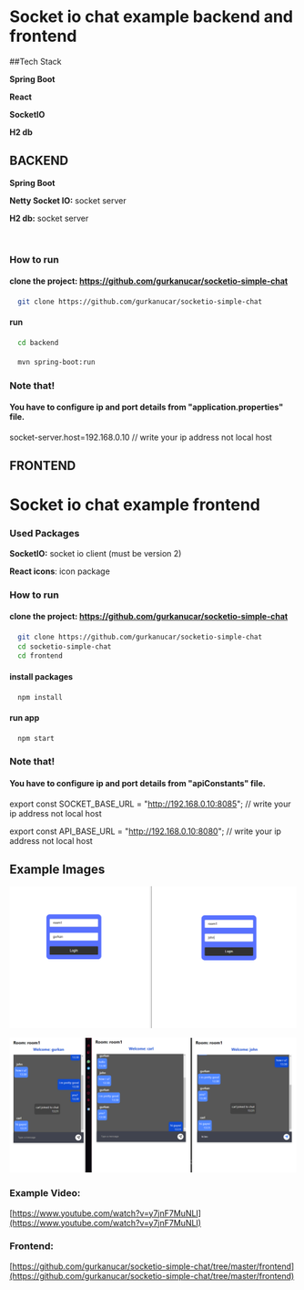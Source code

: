 
# Socket io chat example backend and frontend

##Tech Stack

**Spring Boot**

**React**

**SocketIO**

**H2 db**



## BACKEND

**Spring Boot**

**Netty Socket IO:** socket server

**H2 db:** socket server

&nbsp;

### How to run

#### clone the project: https://github.com/gurkanucar/socketio-simple-chat

```bash
  git clone https://github.com/gurkanucar/socketio-simple-chat
```

#### run

```bash
  cd backend
  
  mvn spring-boot:run
```

### Note that!
#### You have to configure ip and port details from "application.properties" file.

socket-server.host=192.168.0.10 // write your ip address not local host


## FRONTEND


# Socket io chat example frontend

### Used Packages

**SocketIO:** socket io client (must be version 2)

**React icons**: icon package



### How to run

#### clone the project: https://github.com/gurkanucar/socketio-simple-chat

```bash
  git clone https://github.com/gurkanucar/socketio-simple-chat
  cd socketio-simple-chat
  cd frontend
```

#### install packages

```bash
  npm install
```

#### run app

```bash
  npm start
```

### Note that!
#### You have to configure ip and port details from "apiConstants" file.

export const SOCKET_BASE_URL = "http://192.168.0.10:8085"; // write your ip address not local host

export const API_BASE_URL = "http://192.168.0.10:8080"; // write your ip address not local host


## Example Images

![example](./frontend/images/ex1.png)

![example](./frontend/images/ex2.png)

### Example Video:

[https://www.youtube.com/watch?v=y7jnF7MuNLI](https://www.youtube.com/watch?v=y7jnF7MuNLI)

### Frontend:

[https://github.com/gurkanucar/socketio-simple-chat/tree/master/frontend](https://github.com/gurkanucar/socketio-simple-chat/tree/master/frontend)
